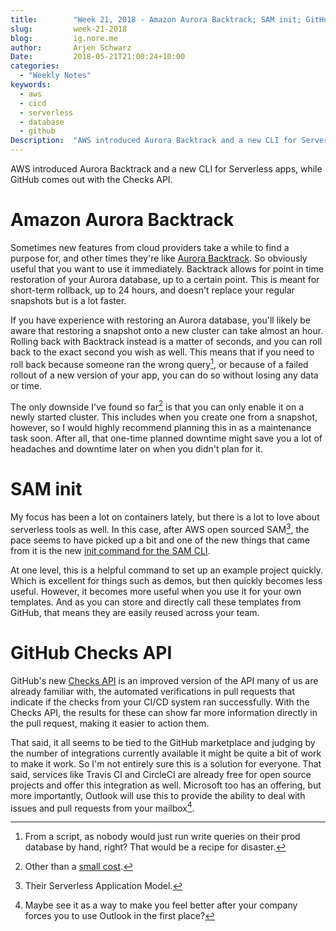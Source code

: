 ```yaml
---
title:        "Week 21, 2018 - Amazon Aurora Backtrack; SAM init; GitHub Checks API"
slug:         week-21-2018
blog:         ig.nore.me  
author:       Arjen Schwarz  
Date:         2018-05-21T21:00:24+10:00
categories:   
  - "Weekly Notes"
keywords:
  - aws
  - cicd 
  - serverless
  - database
  - github
Description:  "AWS introduced Aurora Backtrack and a new CLI for Serverless apps, while GitHub comes out with the Checks API."
---
```


AWS introduced Aurora Backtrack and a new CLI for Serverless apps, while GitHub comes out with the Checks API.

# Amazon Aurora Backtrack

Sometimes new features from cloud providers take a while to find a purpose for, and other times they're like [Aurora Backtrack](https://aws.amazon.com/blogs/aws/amazon-aurora-backtrack-turn-back-time/). So obviously useful that you want to use it immediately. Backtrack allows for point in time restoration of your Aurora database, up to a certain point. This is meant for short-term rollback, up to 24 hours, and doesn't replace your regular snapshots but is a lot faster.

If you have experience with restoring an Aurora database, you'll likely be aware that restoring a snapshot onto a new cluster can take almost an hour. Rolling back with Backtrack instead is a matter of seconds, and you can roll back to the exact second you wish as well. This means that if you need to roll back because someone ran the wrong query[^1], or because of a failed rollout of a new version of your app, you can do so without losing any data or time.

The only downside I've found so far[^2] is that you can only enable it on a newly started cluster. This includes when you create one from a snapshot, however, so I would highly recommend planning this in as a maintenance task soon. After all, that one-time planned downtime might save you a lot of headaches and downtime later on when you didn't plan for it.

# SAM init 

My focus has been a lot on containers lately, but there is a lot to love about serverless tools as well. In this case, after AWS open sourced SAM[^3], the pace seems to have picked up a bit and one of the new things that came from it is the new [init command for the SAM CLI](https://aws.amazon.com/about-aws/whats-new/2018/04/aws-sam-cli-releases-new-init-command/).

At one level, this is a helpful command to set up an example project quickly. Which is excellent for things such as demos, but then quickly becomes less useful. However, it becomes more useful when you use it for your own templates. And as you can store and directly call these templates from GitHub, that means they are easily reused across your team.

# GitHub Checks API

GitHub's new [Checks API](https://blog.github.com/2018-05-07-introducing-checks-api/) is an improved version of the API many of us are already familiar with, the automated verifications in pull requests that indicate if the checks from your CI/CD system ran successfully. With the Checks API, the results for these can show far more information directly in the pull request, making it easier to action them. 

That said, it all seems to be tied to the GitHub marketplace and judging by the number of integrations currently available it might be quite a bit of work to make it work. So I'm not entirely sure this is a solution for everyone. That said, services like Travis CI and CircleCI are already free for open source projects and offer this integration as well. Microsoft too has an offering, but more importantly, Outlook will use this to provide the ability to deal with issues and pull requests from your mailbox[^4].

[^1]:	From a script, as nobody would just run write queries on their prod database by hand, right? That would be a recipe for disaster.

[^2]:	Other than a [small cost](https://aws.amazon.com/rds/aurora/pricing/).

[^3]:	Their Serverless Application Model.

[^4]:	Maybe see it as a way to make you feel better after your company forces you to use Outlook in the first place?
